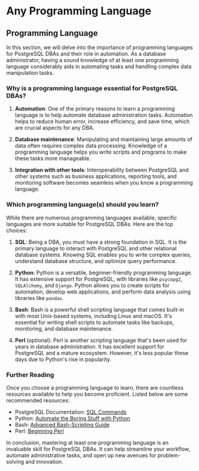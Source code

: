 # Any Programming Language

## Programming Language

In this section, we will delve into the importance of programming languages for PostgreSQL DBAs and their role in automation. As a database administrator, having a sound knowledge of at least one programming language considerably aids in automating tasks and handling complex data manipulation tasks.

### Why is a programming language essential for PostgreSQL DBAs?

1. **Automation**: One of the primary reasons to learn a programming language is to help automate database administration tasks. Automation helps to reduce human error, increase efficiency, and save time, which are crucial aspects for any DBA.

2. **Database maintenance**: Manipulating and maintaining large amounts of data often requires complex data processing. Knowledge of a programming language helps you write scripts and programs to make these tasks more manageable.

3. **Integration with other tools**: Interoperability between PostgreSQL and other systems such as business applications, reporting tools, and monitoring software becomes seamless when you know a programming language.

### Which programming language(s) should you learn?

While there are numerous programming languages available, specific languages are more suitable for PostgreSQL DBAs. Here are the top choices:

1. **SQL**: Being a DBA, you must have a strong foundation in SQL. It is the primary language to interact with PostgreSQL and other relational database systems. Knowing SQL enables you to write complex queries, understand database structure, and optimize query performance.

2. **Python**: Python is a versatile, beginner-friendly programming language. It has extensive support for PostgreSQL, with libraries like `psycopg2`, `SQLAlchemy`, and `Django`. Python allows you to create scripts for automation, develop web applications, and perform data analysis using libraries like `pandas`.

3. **Bash**: Bash is a powerful shell scripting language that comes built-in with most Unix-based systems, including Linux and macOS. It's essential for writing shell scripts to automate tasks like backups, monitoring, and database maintenance.

4. **Perl** (optional): Perl is another scripting language that's been used for years in database administration. It has excellent support for PostgreSQL and a mature ecosystem. However, it's less popular these days due to Python's rise in popularity.

### Further Reading

Once you choose a programming language to learn, there are countless resources available to help you become proficient. Listed below are some recommended resources:

- PostgreSQL Documentation: [SQL Commands](https://www.postgresql.org/docs/current/sql-commands.html)
- Python: [Automate the Boring Stuff with Python](https://automatetheboringstuff.com/)
- Bash: [Advanced Bash-Scripting Guide](https://tldp.org/LDP/abs/html/index.html)
- Perl: [Beginning Perl](http://www.perl.org/books/beginning-perl/)

In conclusion, mastering at least one programming language is an invaluable skill for PostgreSQL DBAs. It can help streamline your workflow, automate administrative tasks, and open up new avenues for problem-solving and innovation.